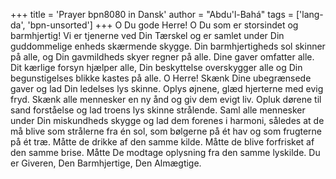 +++
title = 'Prayer bpn8080 in Dansk'
author = "Abdu'l-Bahá"
tags = ['lang-da', 'bpn-unsorted']
+++
O Du gode Herre! O Du som er storsindet og barmhjertig! Vi er tjenerne ved Din Tærskel og er samlet under Din guddommelige enheds skærmende skygge. Din barmhjertigheds sol skinner på alle, og Din gavmildheds skyer regner på alle. Dine gaver omfatter alle. Dit kærlige forsyn hjælper alle, Din beskyttelse overskygger alle og Din begunstigelses blikke kastes på alle. O Herre! Skænk Dine ubegrænsede gaver og lad Din ledelses lys skinne. Oplys øjnene, glæd hjerterne med evig fryd. Skænk alle mennesker en ny ånd og giv dem evigt liv. Opluk dørene til sand forståelse og lad troens lys skinne strålende. Saml alle mennesker under Din miskundheds skygge og lad dem forenes i harmoni, således at de må blive som strålerne fra én sol, som bølgerne på ét hav og som frugterne på ét træ. Måtte de drikke af den samme kilde. Måtte de blive forfrisket af den samme brise. Måtte De modtage oplysning fra den samme lyskilde. Du er Giveren, Den Barmhjertige, Den Almægtige.
